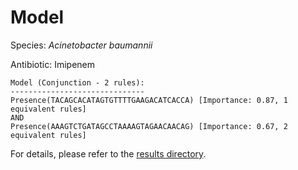 
# Model

Species: *Acinetobacter baumannii*

Antibiotic: Imipenem

```
Model (Conjunction - 2 rules):
------------------------------
Presence(TACAGCACATAGTGTTTTGAAGACATCACCA) [Importance: 0.87, 1 equivalent rules]
AND
Presence(AAAGTCTGATAGCCTAAAAGTAGAACAACAG) [Importance: 0.67, 2 equivalent rules]

```

For details, please refer to the [results directory](../../../../../results/scm_b/acinetobacter%20baumannii/imipenem/repeat_5/).

